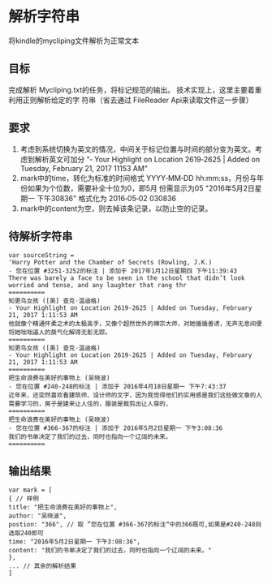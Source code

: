 # 解析字符串
将kindle的mycliping文件解析为正常文本
## 目标
完成解析 Mycliping.txt的任务，将标记规范的输出。 技术实现上，这里主要着重利用正则解析给定的字 符串（省去通过 FileReader Api来读取文件这一步骤）
## 要求
1. 考虑到系统切换为英文的情况，中间关于标记位置与时间的部分变为英文。考虑到解析英文可加分 "‑ Your Highlight on Location 2619‑2625 | Added on  Tuesday, February 21, 2017 1­11­53 AM"
2. mark中的time，转化为标准的时间格式 YYYY‑MM‑DD hh:mm:ss，月份与年份如果为个位数，需要补全十位为0，即5月 份需显示为05 "2016年5月2日星期一 下午3­08­36" 格式化为 2016‑05‑02 03­08­36
3. mark中的content为空，则去掉该条记录，以防止空的记录。
## 待解析字符串
    var sourceString =
    'Harry Potter and the Chamber of Secrets (Rowling, J.K.)
    - 您在位置 #3251-3252的标注 | 添加于 2017年1月12日星期四 下午11:39:43
    There was barely a face to be seen in the school that didn’t look worried and tense, and any laughter that rang thr
    ==========
    知更鸟女孩 ([美] 查克·温迪格)
    - Your Highlight on Location 2619-2625 | Added on Tuesday, February 21, 2017 1:11:53 AM
    他就像个精通怀柔之术的太极高手，又像个超然世外的禅宗大师，对她循循善诱，无声无息间便将她咄咄逼人的戾气化解得无影无踪。
    ==========
    知更鸟女孩 ([美] 查克·温迪格)
    - Your Highlight on Location 2619-2625 | Added on Tuesday, February 21, 2017 1:11:53 AM
    ==========
    把生命浪费在美好的事物上 (吴晓波)
    - 您在位置 #240-248的标注 | 添加于 2016年4月18日星期一 下午7:43:37
    近年来，还突然喜欢看建筑师、设计师的文字，因为我觉得他们的实用感是我们这些做文章的人需要学习的，房子是建来让人住的，服装是裁剪出让人穿的，
    ==========
    把生命浪费在美好的事物上 (吴晓波)
    - 您在位置 #366-367的标注 | 添加于 2016年5月2日星期一 下午3:08:36
    我们的书单决定了我们的过去，同时也指向一个辽阔的未来。
    ==========

## 输出结果
    var mark = [
    { // 样例
    title: "把生命浪费在美好的事物上",
    author: "吴晓波",
    postion: "366", // 取 ”您在位置 #366-367的标注“中的366既可,如果是#240-248则选取240即可
    time: "2016年5月2日星期一 下午3:08:36",
    content: "我们的书单决定了我们的过去，同时也指向一个辽阔的未来。"
    },
    ... // 其余的解析结果
    ]
